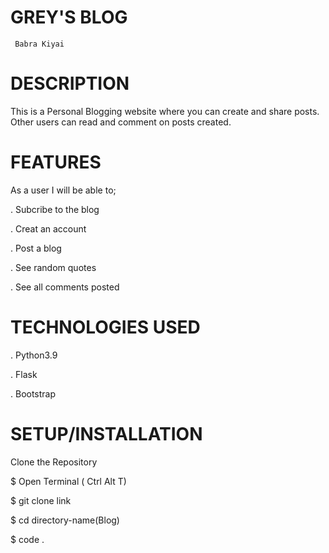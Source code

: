 # GREY'S BLOG
     
     Babra Kiyai

# DESCRIPTION

This is a Personal Blogging website where you can create and share posts. Other users can read and comment on posts created.

# FEATURES

As a user I will be able to;
   
   . Subcribe to the blog

   . Creat an account

   . Post a blog

   . See random quotes

   . See all comments posted

# TECHNOLOGIES USED

   . Python3.9

   . Flask

   . Bootstrap

# SETUP/INSTALLATION

Clone the Repository

   $ Open Terminal ( Ctrl Alt T)

   $ git clone link

   $ cd directory-name(Blog)

   $ code .